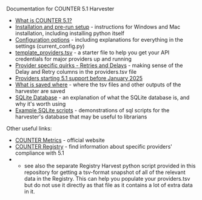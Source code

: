 Documentation for COUNTER 5.1 Harvester
- [What is COUNTER 5.1?](README.md)
- [Installation and pre-run setup](installation.md) - instructions for Windows and Mac installation, including installing python itself
- [Configuration options](config-options.md) - including explanations for everything in the settings (current_config.py)
- [template_providers.tsv](template_providers.md) - a starter file to help you get your API credentials for major providers up and running
- [Provider specific quirks - Retries and Delays](provider_specific_notes.md) - making sense of the Delay and Retry columns in the providers.tsv file
- [Providers starting 5.1 support before January 2025](providers_starting_5.1_earlier_than_2025.md)
- [What is saved where](files_and_folders.md) - where the tsv files and other outputs of the harvester are saved
- [SQLite Database](sqlite_database_info.md) - an explanation of what the SQLite database is, and why it's worth using
- [Example SQLite scripts](example_scripts/README.md) - demonstrations of sql scripts for the harvester's database that may be useful to librarians

Other useful links:
- [COUNTER Metrics](https://www.countermetrics.org/) - official website
- [COUNTER Registry](https://registry.countermetrics.org/) - find information about specific providers' compliance with 5.1
- - see also the separate Registry Harvest python script provided in this repository for getting a tsv-format snapshot of all of the relevant data in the Registry.  This can help you populate your providers.tsv but do not use it directly as that file as it contains a lot of extra data in it.

